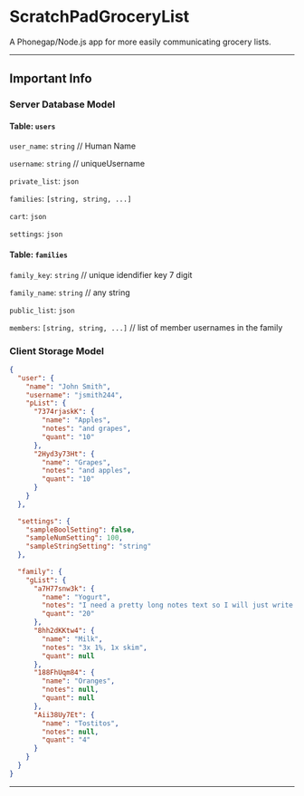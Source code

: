 # ScratchPadGroceryList
A Phonegap/Node.js app for more easily communicating grocery lists.

---

## Important Info
### Server Database Model
#### Table: `users`
`user_name`: `string` // Human Name

`username`: `string` // uniqueUsername

`private_list`: `json`

`families`: `[string, string, ...]`

`cart`: `json`

`settings`: `json`

#### Table: `families`
`family_key`: `string` // unique idendifier key 7 digit

`family_name`: `string` // any string

`public_list`: `json`

`members`: `[string, string, ...]` // list of member usernames in the family

### Client Storage Model
```json
{
  "user": {
    "name": "John Smith",
    "username": "jsmith244",
    "pList": {
      "7374rjaskK": {
        "name": "Apples",
        "notes": "and grapes",
        "quant": "10"
      },
      "2Hyd3y73Ht": {
        "name": "Grapes",
        "notes": "and apples",
        "quant": "10"
      }
    }
  },
  
  "settings": {
    "sampleBoolSetting": false,
    "sampleNumSetting": 100,
    "sampleStringSetting": "string"
  },
  
  "family": {
    "gList": {
      "a7H77snw3k": {
        "name": "Yogurt",
        "notes": "I need a pretty long notes text so I will just write a ton of nonsense here just to fill in the space that I need to properly asses the compatability of the current layout of the list items",
        "quant": "20"
      },
      "8hh2dKKtw4": {
        "name": "Milk",
        "notes": "3x 1%, 1x skim",
        "quant": null
      },
      "188FhUqm84": {
        "name": "Oranges",
        "notes": null,
        "quant": null
      },
      "Aii38Uy7Et": {
        "name": "Tostitos",
        "notes": null,
        "quant": "4"
      }
    }
  }
}
```
 
---
